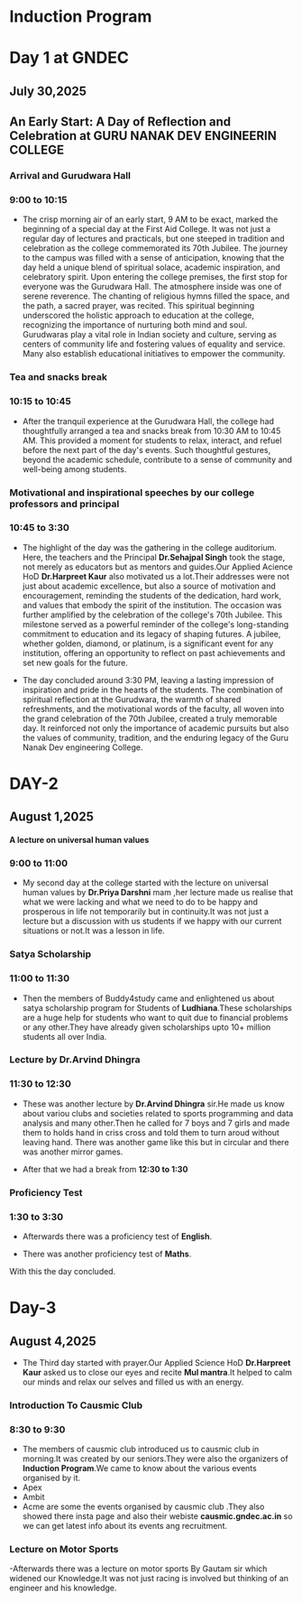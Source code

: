 # Induction Program

# Day 1 at GNDEC
## July 30,2025
## An Early Start: A Day of Reflection and Celebration at GURU NANAK DEV ENGINEERIN COLLEGE<br>

### Arrival and Gurudwara Hall<br>
### 9:00 to 10:15

- The crisp morning air of an early start, 9 AM to be exact, marked the beginning of a special day at the First Aid College. It was not just a regular day of lectures and practicals, but one steeped in tradition and celebration as the college commemorated its 70th Jubilee. The journey to the campus was filled with a sense of anticipation, knowing that the day held a unique blend of spiritual solace, academic inspiration, and celebratory spirit.
Upon entering the college premises, the first stop for everyone was the Gurudwara Hall. The atmosphere inside was one of serene reverence. The chanting of religious hymns filled the space, and the path, a sacred prayer, was recited. This spiritual beginning underscored the holistic approach to education at the college, recognizing the importance of nurturing both mind and soul. Gurudwaras play a vital role in Indian society and culture, serving as centers of community life and fostering values of equality and service. Many also establish educational initiatives to empower the community.<br>

### Tea and snacks break<br>
### 10:15 to 10:45

- After the tranquil experience at the Gurudwara Hall, the college had thoughtfully arranged a tea and snacks break from 10:30 AM to 10:45 AM. This provided a moment for students to relax, interact, and refuel before the next part of the day's events. Such thoughtful gestures, beyond the academic schedule, contribute to a sense of community and well-being among students.<br>

### Motivational and inspirational speeches by our college professors and principal<br>
### 10:45 to 3:30

- The highlight of the day was the gathering in the college auditorium. Here, the teachers and the Principal <B>Dr.Sehajpal Singh</B> took the stage, not merely as educators but as mentors and guides.Our Applied Acience HoD <B>Dr.Harpreet Kaur</B> also motivated us a lot.Their addresses were not just about academic excellence, but also a source of motivation and encouragement, reminding the students of the dedication, hard work, and values that embody the spirit of the institution. The occasion was further amplified by the celebration of the college's 70th Jubilee. This milestone served as a powerful reminder of the college's long-standing commitment to education and its legacy of shaping futures. A jubilee, whether golden, diamond, or platinum, is a significant event for any institution, offering an opportunity to reflect on past achievements and set new goals for the future.<br>

- The day concluded around 3:30 PM, leaving a lasting impression of inspiration and pride in the hearts of the students. The combination of spiritual reflection at the Gurudwara, the warmth of shared refreshments, and the motivational words of the faculty, all woven into the grand celebration of the 70th Jubilee, created a truly memorable day. It reinforced not only the importance of academic pursuits but also the values of community, tradition, and the enduring legacy of the Guru Nanak Dev engineering College.<br>

# DAY-2<br>
## August 1,2025

#### A lecture on universal human values<br>
### 9:00 to 11:00

- My second day at the college started with the lecture on universal human values by <B>Dr.Priya Darshni</B> mam ,her lecture made us realise that what we were lacking and what we need to do to be happy and prosperous in life not temporarily but in continuity.It was not just a lecture but a discussion with us students if we happy with our current situations or not.It was a lesson in life.

### Satya Scholarship
### 11:00 to 11:30

- Then the members of Buddy4study came and enlightened us about satya scholarship program for Students of <B>Ludhiana</B>.These scholarships are a huge help for students who want to quit due to financial problems or any other.They have already given scholarships upto 10+ million students all over India.

### Lecture by Dr.Arvind Dhingra
### 11:30 to 12:30

- These was another lecture by <B>Dr.Arvind Dhingra</B> sir.He made us know about variou clubs and societies related to sports programming and data analysis and many other.Then he called for 7 boys and 7 girls and made them to holds hand in criss cross and told them to turn aroud without leaving hand. There was another game like this but in circular and there was another mirror games.

- After that we had a break from <B>12:30 to 1:30</B>

### Proficiency Test
### 1:30 to 3:30

- Afterwards there was a proficiency test of <B>English</B>.

- There was another proficiency test of <B>Maths</B>.

With this the day concluded.

# Day-3
## August 4,2025

- The Third day started with prayer.Our Applied Science HoD <B>Dr.Harpreet Kaur</B> asked us to close our eyes and recite <B>Mul mantra</B>.It helped to calm our minds and relax our selves and filled us with an energy.

### Introduction To Causmic Club
### 8:30 to 9:30

- The members of causmic club introduced us to causmic club in morning.It was created by our seniors.They were also the organizers of <B>Induction Program</B>.We came to know about the various events organised by it.
- Apex
- Ambit
- Acme 
are some the events organised by causmic club .They also showed there insta page and also their webiste <B>causmic.gndec.ac.in</B> so we can get latest info about its events ang recruitment.

### Lecture on Motor Sports

-Afterwards there was a lecture on motor sports By Gautam sir which widened our Knowledge.It was not just racing is involved but thinking of an engineer and his knowledge.




